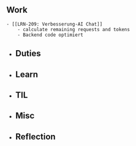 ## Work
	- [[LRN-209: Verbesserung-AI Chat]]
		- calculate remaining requests and tokens
		- Backend code optimiert
- ## Duties
- ## Learn
- ## TIL
- ## Misc
- ## Reflection